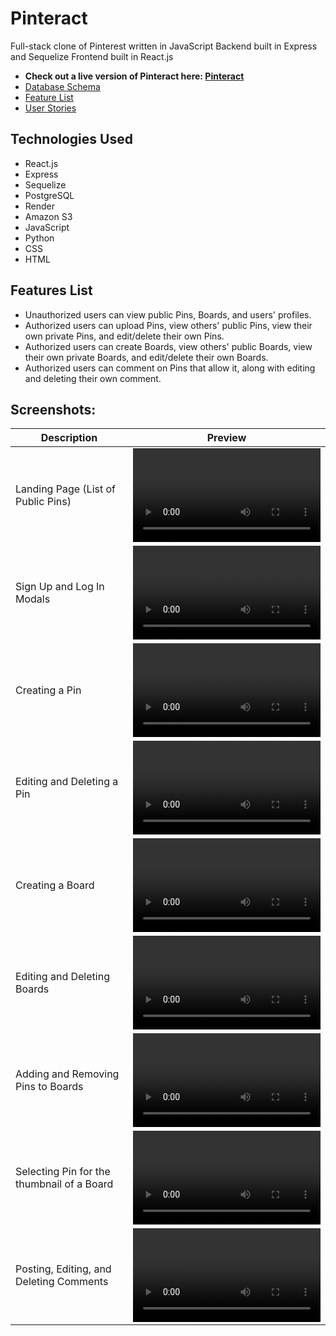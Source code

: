 # Pinteract

Full-stack clone of Pinterest written in JavaScript
Backend built in Express and Sequelize
Frontend built in React.js
- **Check out a live version of Pinteract here: [Pinteract](https://pinterest.aznguy.com)**
- [Database Schema](https://github.com/aznguymp4/Pinteract/wiki)
- [Feature List](https://github.com/aznguymp4/Pinteract/wiki/Feature-List)
- [User Stories](https://github.com/aznguymp4/Pinteract/wiki/User-Stories)

## Technologies Used
- React.js
- Express
- Sequelize
- PostgreSQL
- Render
- Amazon S3
- JavaScript
- Python
- CSS
- HTML

## Features List
- Unauthorized users can view public Pins, Boards, and users' profiles.
- Authorized users can upload Pins, view others' public Pins, view their own private Pins, and edit/delete their own Pins.
- Authorized users can create Boards, view others' public Boards, view their own private Boards, and edit/delete their own Boards.
- Authorized users can comment on Pins that allow it, along with editing and deleting their own comment.

## Screenshots:
| **Description** | **Preview** |
|-|-|
| Landing Page (List of Public Pins) | <video src="https://github.com/aznguymp4/Pinteract/assets/48527495/690ff379-0251-4446-b9c4-09e1950f0bbc"></video> |
| Sign Up and Log In Modals | <video src="https://github.com/aznguymp4/Pinteract/assets/48527495/97e75e42-cf1d-471e-8b8b-9659054ee258"></video> |
| Creating a Pin | <video src="https://github.com/aznguymp4/Pinteract/assets/48527495/585b0eea-39ac-42b2-b1f0-b9fdcaf42261"></video> |
| Editing and Deleting a Pin | <video src="https://github.com/aznguymp4/Pinteract/assets/48527495/258f2523-825f-4206-9787-e679616922af"></video> |
| Creating a Board | <video src="https://github.com/aznguymp4/Pinteract/assets/48527495/4eb4a2c9-1aca-4be8-870b-7fb1db6a6655"></video> |
| Editing and Deleting Boards | <video src="https://github.com/aznguymp4/Pinteract/assets/48527495/74e28abf-1a1f-4a08-9b6c-c7d9613e5748"></video> |
| Adding and Removing Pins to Boards | <video src="https://github.com/aznguymp4/Pinteract/assets/48527495/e3cda595-767c-4e6f-8350-44ae287ff1c8"></video> |
| Selecting Pin for the thumbnail of a Board | <video src="https://github.com/aznguymp4/Pinteract/assets/48527495/d96e22d7-d31e-494d-b063-5fcb18c60fdf"></video> |
| Posting, Editing, and Deleting Comments | <video src="https://github.com/aznguymp4/Pinteract/assets/48527495/a815c0a1-0748-4858-8394-2bbc1a94cd48"></video> |